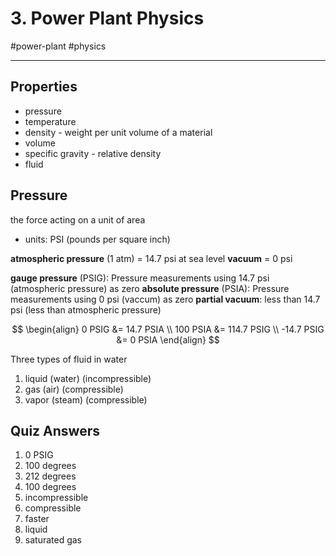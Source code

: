 # 3. Power Plant Physics
#power-plant #physics

---

## Properties
- pressure
- temperature
- density - weight per unit volume of a material
- volume
- specific gravity - relative density 
- fluid
## Pressure
the force acting on a unit of area
- units: PSI (pounds per square inch)

__atmospheric pressure__ (1 atm) = 14.7 psi at sea level
__vacuum__ = 0 psi

__gauge pressure__ (PSIG): Pressure measurements using 14.7 psi (atmospheric pressure) as zero
__absolute pressure__ (PSIA): Pressure measurements using 0 psi (vaccum) as zero
__partial vacuum__: less than 14.7 psi (less than atmospheric pressure)

$$ \begin{align}
0 PSIG &=  14.7 PSIA \\
100 PSIA &= 114.7 PSIG \\
-14.7 PSIG &=     0 PSIA 
\end{align} $$

Three types of fluid in water
1. liquid (water) (incompressible)
2. gas (air) (compressible)
3. vapor (steam) (compressible)



## Quiz Answers
1. 0 PSIG
2. 100 degrees
3. 212 degrees
4. 100 degrees
5. incompressible
6. compressible
7. faster
8. liquid
9. saturated gas





